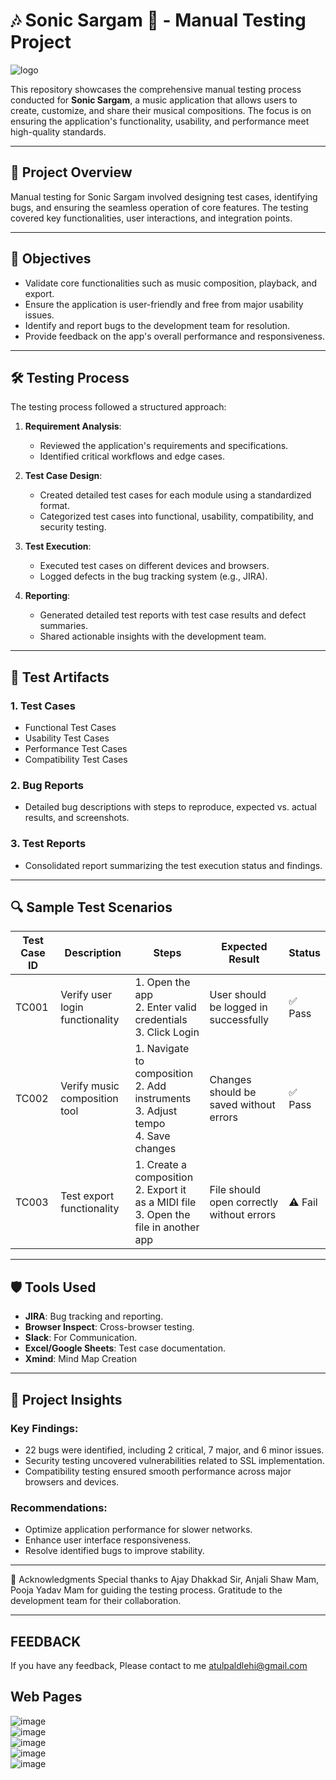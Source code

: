 # 🎶 Sonic Sargam 🧪 - Manual Testing Project  

![logo](https://github.com/user-attachments/assets/33a3e348-3732-451e-b015-916e34ec9d33) 



This repository showcases the comprehensive manual testing process conducted for **Sonic Sargam**, a music application that allows users to create, customize, and share their musical compositions. The focus is on ensuring the application's functionality, usability, and performance meet high-quality standards.

---

## 📝 Project Overview  

Manual testing for Sonic Sargam involved designing test cases, identifying bugs, and ensuring the seamless operation of core features. The testing covered key functionalities, user interactions, and integration points.  

---

## 🎯 Objectives  

- Validate core functionalities such as music composition, playback, and export.  
- Ensure the application is user-friendly and free from major usability issues.  
- Identify and report bugs to the development team for resolution.  
- Provide feedback on the app's overall performance and responsiveness.  

---

## 🛠️ Testing Process  

The testing process followed a structured approach:  

1. **Requirement Analysis**:  
   - Reviewed the application's requirements and specifications.  
   - Identified critical workflows and edge cases.  

2. **Test Case Design**:  
   - Created detailed test cases for each module using a standardized format.  
   - Categorized test cases into functional, usability, compatibility, and security testing.  

3. **Test Execution**:  
   - Executed test cases on different devices and browsers.  
   - Logged defects in the bug tracking system (e.g., JIRA).  

4. **Reporting**:  
   - Generated detailed test reports with test case results and defect summaries.  
   - Shared actionable insights with the development team.  

---

## 📂 Test Artifacts  

### 1. **Test Cases**  
   - Functional Test Cases  
   - Usability Test Cases  
   - Performance Test Cases  
   - Compatibility Test Cases  

### 2. **Bug Reports**  
   - Detailed bug descriptions with steps to reproduce, expected vs. actual results, and screenshots.  

### 3. **Test Reports**  
   - Consolidated report summarizing the test execution status and findings.  

---

## 🔍 Sample Test Scenarios  

| **Test Case ID** | **Description**                     | **Steps**                                                                                 | **Expected Result**                       | **Status**  |  
|-------------------|-------------------------------------|------------------------------------------------------------------------------------------|-------------------------------------------|-------------|  
| TC001            | Verify user login functionality     | 1. Open the app<br>2. Enter valid credentials<br>3. Click Login                          | User should be logged in successfully     | ✅ Pass      |  
| TC002            | Verify music composition tool       | 1. Navigate to composition<br>2. Add instruments<br>3. Adjust tempo<br>4. Save changes   | Changes should be saved without errors    | ✅ Pass      |  
| TC003            | Test export functionality           | 1. Create a composition<br>2. Export it as a MIDI file<br>3. Open the file in another app| File should open correctly without errors | ⚠️ Fail      |  

---

## 🛡️ Tools Used  

- **JIRA**: Bug tracking and reporting.  
- **Browser Inspect**: Cross-browser testing.  
- **Slack**: For Communication.  
- **Excel/Google Sheets**: Test case documentation.
- **Xmind**: Mind Map Creation

---

## 🚀 Project Insights  

### Key Findings:  
- 22 bugs were identified, including 2 critical, 7 major, and 6 minor issues.  
- Security testing uncovered vulnerabilities related to SSL implementation.  
- Compatibility testing ensured smooth performance across major browsers and devices.  

### Recommendations:  
- Optimize application performance for slower networks.  
- Enhance user interface responsiveness.  
- Resolve identified bugs to improve stability.  

---

🙌 Acknowledgments
Special thanks to Ajay Dhakkad Sir, Anjali Shaw Mam, Pooja Yadav Mam for guiding the testing process.
Gratitude to the development team for their collaboration.

---

## FEEDBACK

If you have any feedback, Please contact to me
atulpaldlehi@gmail.com  

## Web Pages
![image](https://github.com/user-attachments/assets/59eb17f5-ce56-433d-8ebc-4e362266c92c) </br>
![image](https://github.com/user-attachments/assets/74a20466-785c-4601-87e8-bcd441728bc8) </br>
![image](https://github.com/user-attachments/assets/a7deb29d-96f8-4eb4-96cd-2d8f0f36068c) </br>
![image](https://github.com/user-attachments/assets/dbe750a0-4024-4260-ae66-f34122e653bd) </br>
![image](https://github.com/user-attachments/assets/0f851b33-bcaa-4797-a289-49d65faf07e3)






